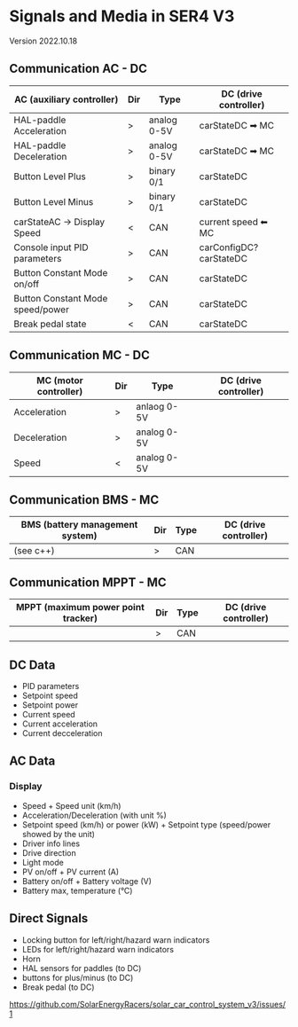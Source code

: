 # Signals and Media in SER4 V3

Version 2022.10.18

## Communication AC - DC

| AC (auxiliary controller)        | Dir  | Type        | DC (drive controller)   |
| -------------------------------- | ---- | ----------- | ----------------------- |
| HAL-paddle Acceleration          | >    | analog 0-5V | carStateDC ➡ MC         |
| HAL-paddle Deceleration          | >    | analog 0-5V | carStateDC ➡ MC         |
| Button Level Plus                | >    | binary 0/1  | carStateDC              |
| Button Level Minus               | >    | binary 0/1  | carStateDC              |
| carStateAC -> Display Speed      | <    | CAN         | current speed ⬅ MC      |
| Console input PID parameters     | >    | CAN         | carConfigDC? carStateDC |
| Button Constant Mode on/off      | >    | CAN         | carStateDC              |
| Button Constant Mode speed/power | >    | CAN         | carStateDC              |
| Break pedal state                | <    | CAN         | carStateDC              |

## Communication MC - DC

| MC (motor controller) | Dir  | Type        | DC (drive controller) |
| --------------------- | ---- | ----------- | --------------------- |
| Acceleration          | >    | anlaog 0-5V |                       |
| Deceleration          | >    | analog 0-5V |                       |
| Speed                 | <    | analog 0-5V |                       |

## Communication BMS - MC

| BMS (battery management system) | Dir  | Type | DC (drive controller) |
| ------------------------------- | ---- | ---- | --------------------- |
| (see c++)                       | >    | CAN  |                       |

## Communication MPPT - MC

| MPPT (maximum power point tracker) | Dir  | Type | DC (drive controller) |
| ---------------------------------- | ---- | ---- | --------------------- |
|                                    | >    | CAN  |                       |

## DC Data

- PID parameters 
- Setpoint speed
- Setpoint power
- Current speed
- Current acceleration
- Current decceleration

## AC Data

### Display

- Speed + Speed unit (km/h)
- Acceleration/Deceleration (with unit %)
- Setpoint speed (km/h) or power (kW) + Setpoint type (speed/power showed by the unit)
- Driver info lines
- Drive direction
- Light mode
- PV on/off + PV current (A)
- Battery on/off + Battery voltage (V)
- Battery max, temperature (°C)



## Direct Signals

- Locking button for left/right/hazard warn indicators 
- LEDs for left/right/hazard warn indicators 
- Horn
- HAL sensors for paddles (to DC)
- buttons for plus/minus (to DC)
- Break pedal (to DC)


https://github.com/SolarEnergyRacers/solar_car_control_system_v3/issues/1